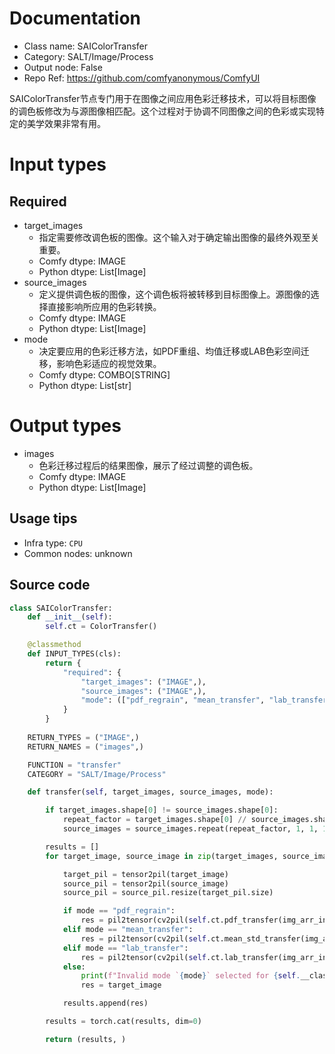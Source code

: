 
# Documentation
- Class name: SAIColorTransfer
- Category: SALT/Image/Process
- Output node: False
- Repo Ref: https://github.com/comfyanonymous/ComfyUI

SAIColorTransfer节点专门用于在图像之间应用色彩迁移技术，可以将目标图像的调色板修改为与源图像相匹配。这个过程对于协调不同图像之间的色彩或实现特定的美学效果非常有用。

# Input types
## Required
- target_images
    - 指定需要修改调色板的图像。这个输入对于确定输出图像的最终外观至关重要。
    - Comfy dtype: IMAGE
    - Python dtype: List[Image]
- source_images
    - 定义提供调色板的图像，这个调色板将被转移到目标图像上。源图像的选择直接影响所应用的色彩转换。
    - Comfy dtype: IMAGE
    - Python dtype: List[Image]
- mode
    - 决定要应用的色彩迁移方法，如PDF重组、均值迁移或LAB色彩空间迁移，影响色彩适应的视觉效果。
    - Comfy dtype: COMBO[STRING]
    - Python dtype: List[str]

# Output types
- images
    - 色彩迁移过程后的结果图像，展示了经过调整的调色板。
    - Comfy dtype: IMAGE
    - Python dtype: List[Image]


## Usage tips
- Infra type: `CPU`
- Common nodes: unknown


## Source code
```python
class SAIColorTransfer:
    def __init__(self):
        self.ct = ColorTransfer()

    @classmethod
    def INPUT_TYPES(cls):
        return {
            "required": {
                "target_images": ("IMAGE",),
                "source_images": ("IMAGE",),
                "mode": (["pdf_regrain", "mean_transfer", "lab_transfer"],)
            }
        }
    
    RETURN_TYPES = ("IMAGE",)
    RETURN_NAMES = ("images",)

    FUNCTION = "transfer"
    CATEGORY = "SALT/Image/Process"

    def transfer(self, target_images, source_images, mode):

        if target_images.shape[0] != source_images.shape[0]:
            repeat_factor = target_images.shape[0] // source_images.shape[0]
            source_images = source_images.repeat(repeat_factor, 1, 1, 1)

        results = []
        for target_image, source_image in zip(target_images, source_images):

            target_pil = tensor2pil(target_image)
            source_pil = tensor2pil(source_image)
            source_pil = source_pil.resize(target_pil.size)

            if mode == "pdf_regrain":
                res = pil2tensor(cv2pil(self.ct.pdf_transfer(img_arr_in=pil2cv(target_pil), img_arr_ref=pil2cv(source_pil), regrain=True)))
            elif mode == "mean_transfer":
                res = pil2tensor(cv2pil(self.ct.mean_std_transfer(img_arr_in=pil2cv(target_pil), img_arr_ref=pil2cv(source_pil))))
            elif mode == "lab_transfer":
                res = pil2tensor(cv2pil(self.ct.lab_transfer(img_arr_in=pil2cv(target_pil), img_arr_ref=pil2cv(source_pil))))
            else:
                print(f"Invalid mode `{mode}` selected for {self.__class__.__name__}")
                res = target_image

            results.append(res)

        results = torch.cat(results, dim=0)

        return (results, )

```

